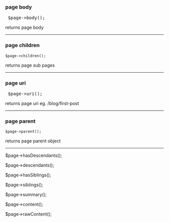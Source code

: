 ### page body

<pre> $page->body(); </pre>

returns page body

---

### page children

`$page->children();`

returns page sub pages

---

### page uri

<pre> $page->uri(); </pre>

returns page uri eg. /blog/first-post

---

### page parent

`$page->parent();` 

returns page parent object

---



$page->hasDescendants();

$page->descendants();

$page->hasSiblings();

$page->siblings();



$page->summary();

$page->content();

$page->rawContent();

